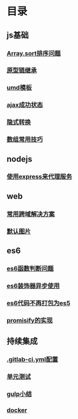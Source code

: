 <!-- --- -->
<!-- sidebar: false -->
<!-- --- -->

# 目录

## js基础 ##
### [Array.sort排序问题](./js/common/sort)
### [原型链继承](./js/common/prototype)
### [umd模板](./js/common/umd)
### [ajax成功状态](./js/common/ajax)
### [隐式转换](./js/common/equal)
### [数组常用技巧](./js/common/array)

## nodejs ##
### [使用express来代理服务](./js/nodejs/express)

## web ##
### [常用跨域解决方案](./web/cors)
### [默认图片](./web/image)

## es6 ##
### [es6函数判断问题](./js/es6/func)
### [es6装饰器异步使用](./js/es6/descriptor)
### [es6代码不再打包为es5](./js/es6/es5)
### [promisify的实现](./js/es6/promisify)

## 持续集成
### [.gitlab-ci.yml配置](./cicd/gitlab.html)
### [单元测试](./cicd/test.html)
### [gulp小结](./cicd/gulp.html)
### [docker](./cicd/docker.html)

